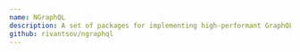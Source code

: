 ```yaml
---
name: NGraphQL
description: A set of packages for implementing high-performant GraphQL servers in .NET. Faithful implementation of official 2018 Specification. Features batched execution support (aka Data Loader); support for custom scalars; HTTP server based on ASP.NET Core; parsed query cache; modular API construction (equivalent of schema stiching); full introspection support; runtime metrics and quotas.
github: rivantsov/ngraphql
---
```

